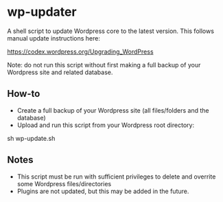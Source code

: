 # wp-updater
A shell script to update Wordpress core to the latest version. This follows manual update instructions here:

https://codex.wordpress.org/Upgrading_WordPress

Note: do not run this script without first making a full backup of your Wordpress site and related database.

## How-to

* Create a full backup of your Wordpress site (all files/folders and the database)
* Upload and run this script from your Wordpress root directory:

sh wp-update.sh

## Notes

* This script must be run with sufficient privileges to delete and overrite some Wordpress files/directories
* Plugins are not updated, but this may be added in the future.
